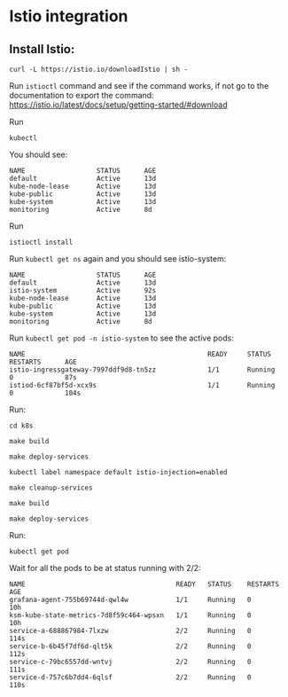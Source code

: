 # Istio integration

## Install Istio:
```
curl -L https://istio.io/downloadIstio | sh -
```
Run ```istioctl``` command and see if the command works, if not go to the documentation to export the command: https://istio.io/latest/docs/setup/getting-started/#download

Run
```
kubectl
```
You should see:
```
NAME                  STATUS      AGE
default               Active      13d
kube-node-lease       Active      13d
kube-public           Active      13d
kube-system           Active      13d
monitoring            Active      8d
```

Run 
```
istioctl install
```

Run ```kubectl get ns``` again and you should see istio-system:
```
NAME                  STATUS      AGE
default               Active      13d
istio-system          Active      92s
kube-node-lease       Active      13d
kube-public           Active      13d
kube-system           Active      13d
monitoring            Active      8d
```

Run ```kubectl get pod -n istio-system``` to see the active pods:
```
NAME                                              READY     STATUS      RESTARTS      AGE
istio-ingressgateway-7997ddf9d8-tn5zz             1/1       Running     0             87s
istiod-6cf87bf5d-xcx9s                            1/1       Running     0             104s
```

Run:
```
cd k8s
```
```
make build
```
```
make deploy-services
```
```
kubectl label namespace default istio-injection=enabled
```
```
make cleanup-services
```
```
make build
```
```
make deploy-services
```

Run:
```
kubectl get pod
```
Wait for all the pods to be at status running with 2/2:

```
NAME                                      READY   STATUS    RESTARTS   AGE
grafana-agent-755b69744d-qwl4w            1/1     Running   0          10h
ksm-kube-state-metrics-7d8f59c464-wpsxn   1/1     Running   0          10h
service-a-688867984-7lxzw                 2/2     Running   0          114s
service-b-6b45f7df6d-qlt5k                2/2     Running   0          112s
service-c-79bc6557dd-wntvj                2/2     Running   0          111s
service-d-757c6b7dd4-6qlsf                2/2     Running   0          110s
```
